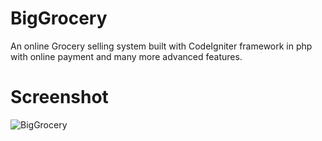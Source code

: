 # BigGrocery
An online Grocery selling system built with CodeIgniter framework in php with online payment and many more advanced features.

# Screenshot
![BigGrocery](https://user-images.githubusercontent.com/7823281/69846210-5e52c380-1299-11ea-8f5a-b381b2071e6f.png)
